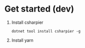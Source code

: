 # Get started (dev)

1. Install csharpier
   ```
   dotnet tool install csharpier -g
   ```
1. Install yarn
